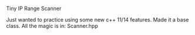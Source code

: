 Tiny IP Range Scanner

Just wanted to practice using some new c++ 11/14 features.
Made it a base class.
All the magic is in: Scanner.hpp
